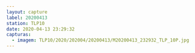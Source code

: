 ```yaml
---
layout: capture
label: 20200413
station: TLP10
date: 2020-04-13 23:29:32
capturas:
  - imagem: TLP10/2020/202004/20200413/M20200413_232932_TLP_10P.jpg
---
```

